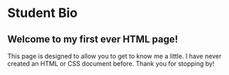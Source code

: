 # Student Bio

## Welcome to my first ever HTML page!

This page is designed to allow you to get to know me a little. I have never created an HTML or CSS document before. Thank you for stopping by!
